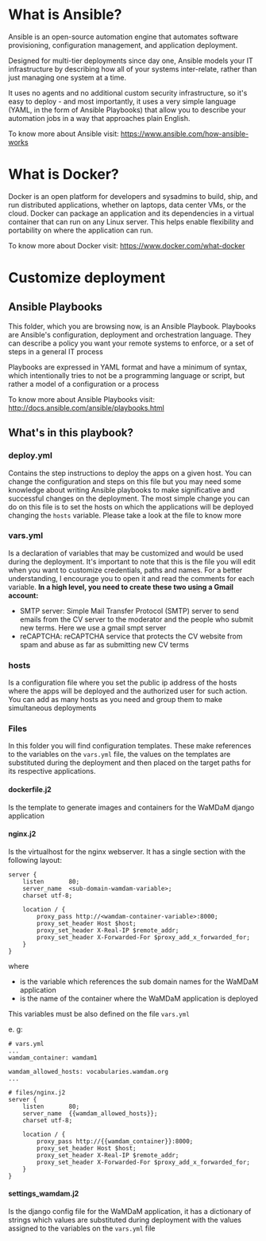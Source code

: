 # What is Ansible?

Ansible is an open-source automation engine that automates software provisioning, configuration management, and application deployment. 

Designed for multi-tier deployments since day one, Ansible models your IT infrastructure by describing how all of your systems inter-relate, rather than just managing one system at a time.

It uses no agents and no additional custom security infrastructure, so it's easy to deploy - and most importantly, it uses a very simple language (YAML, in the form of Ansible Playbooks) that allow you to describe your automation jobs in a way that approaches plain English.

To know more about Ansible visit: https://www.ansible.com/how-ansible-works

# What is Docker?

Docker is an open platform for developers and sysadmins to build, ship, and run distributed applications, whether on laptops, data center VMs, or the cloud. Docker can package an application and its dependencies in a virtual container that can run on any Linux server. This helps enable flexibility and portability on where the application can run. 

To know more about Docker visit: https://www.docker.com/what-docker

# Customize deployment

## Ansible Playbooks

This folder, which you are browsing now, is an Ansible Playbook. Playbooks are Ansible's configuration, deployment and orchestration language. They can describe a policy you want your remote systems to enforce, or a set of steps in a general IT process

Playbooks are expressed in YAML format and have a minimum of syntax, which intentionally tries to not be a programming language or script, but rather a model of a configuration or a process

To know more about Ansible Playbooks visit: http://docs.ansible.com/ansible/playbooks.html

## What's in this playbook?

### deploy.yml

Contains the step instructions to deploy the apps on a given host. You can change the configuration and steps on this file but you may need some knowledge about writing Ansible playbooks to make significative and successful changes on the deployment. The most simple change you can do on this file is to set the hosts on which the applications will be deployed changing the `hosts` variable. Please take a look at the file to know more

### vars.yml

Is a declaration of variables that may be customized and would be used during the deployment. It's important to note that this is the file you will edit when you want to customize credentials, paths and names. For a better understanding, I encourage you to open it and read the comments for each variable. **In a high level, you need to create these two using a Gmail account:**
* SMTP server:  Simple Mail Transfer Protocol (SMTP) server to send emails from the CV server to the moderator and the people who submit new terms. Here we use a gmail smpt server   
* reCAPTCHA: reCAPTCHA service that protects the CV website from spam and abuse as far as submitting new CV terms    

### hosts

Is a configuration file where you set the public ip address of the hosts where the apps will be deployed and the authorized user for such action. You can add as many hosts as you need and group them to make simultaneous deployments

### Files

In this folder you will find configuration templates. These make references to the variables on the `vars.yml` file, the values on the templates are substituted during the deployment and then placed on the target paths for its respective applications.

#### dockerfile.j2 

Is the template to generate images and containers for the WaMDaM django application

#### nginx.j2

Is the virtualhost for the nginx webserver. It has a single section with the following layout:

```
server {
    listen       80;
    server_name  <sub-domain-wamdam-variable>;
    charset utf-8;

    location / {
        proxy_pass http://<wamdam-container-variable>:8000;
        proxy_set_header Host $host;
        proxy_set_header X-Real-IP $remote_addr;
        proxy_set_header X-Forwarded-For $proxy_add_x_forwarded_for;
    }
}
```

where

* <sub-domain-wamdam-variable> is the variable which references the sub domain names for the WaMDaM application
* <wamdam-container-variable> is the name of the container where the WaMDaM application is deployed

This variables must be also defined on the file `vars.yml`

e. g:

```
# vars.yml
...
wamdam_container: wamdam1

wamdam_allowed_hosts: vocabularies.wamdam.org
...
```

```
# files/nginx.j2
server {
    listen       80;
    server_name  {{wamdam_allowed_hosts}};
    charset utf-8;

    location / {
        proxy_pass http://{{wamdam_container}}:8000;
        proxy_set_header Host $host;
        proxy_set_header X-Real-IP $remote_addr;
        proxy_set_header X-Forwarded-For $proxy_add_x_forwarded_for;
    }
}
```

#### settings_wamdam.j2

Is the django config file for the WaMDaM application, it has a dictionary of strings which values are substituted during deployment with the values assigned to the variables on the `vars.yml` file
